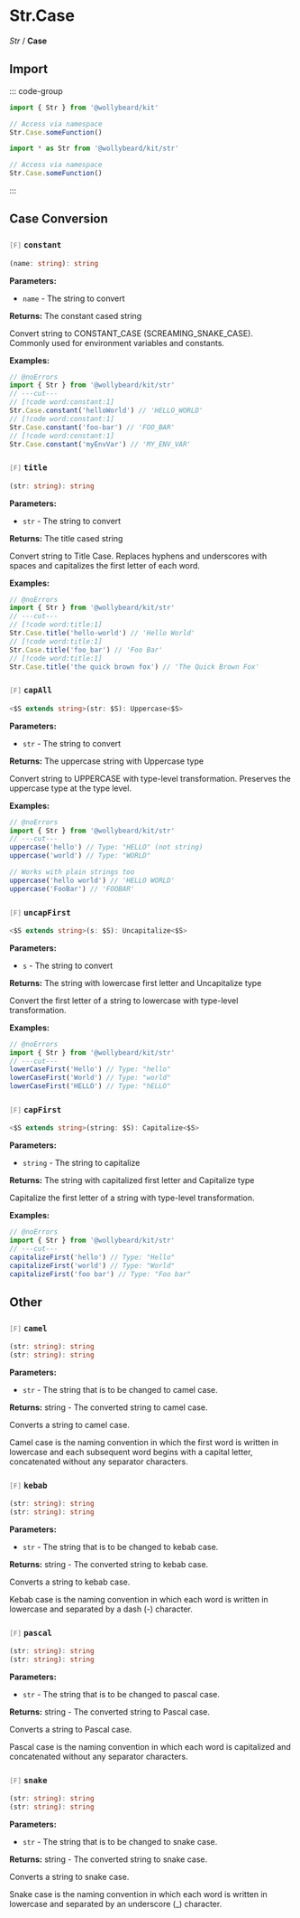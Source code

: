 # Str.Case

_Str_ / **Case**

## Import

::: code-group

```typescript [Namespace]
import { Str } from '@wollybeard/kit'

// Access via namespace
Str.Case.someFunction()
```

```typescript [Barrel]
import * as Str from '@wollybeard/kit/str'

// Access via namespace
Str.Case.someFunction()
```

:::

## Case Conversion

### <span style="opacity: 0.6; font-weight: normal; font-size: 0.85em;">`[F]`</span> `constant`

```typescript
(name: string): string
```

<SourceLink href="https://github.com/jasonkuhrt/kit/blob/main/./src/domains/str/case/case.ts#L60" />

**Parameters:**

- `name` - The string to convert

**Returns:** The constant cased string

Convert string to CONSTANT_CASE (SCREAMING_SNAKE_CASE). Commonly used for environment variables and constants.

**Examples:**

```typescript twoslash
// @noErrors
import { Str } from '@wollybeard/kit/str'
// ---cut---
// [!code word:constant:1]
Str.Case.constant('helloWorld') // 'HELLO_WORLD'
// [!code word:constant:1]
Str.Case.constant('foo-bar') // 'FOO_BAR'
// [!code word:constant:1]
Str.Case.constant('myEnvVar') // 'MY_ENV_VAR'
```

### <span style="opacity: 0.6; font-weight: normal; font-size: 0.85em;">`[F]`</span> `title`

```typescript
(str: string): string
```

<SourceLink href="https://github.com/jasonkuhrt/kit/blob/main/./src/domains/str/case/case.ts#L75" />

**Parameters:**

- `str` - The string to convert

**Returns:** The title cased string

Convert string to Title Case. Replaces hyphens and underscores with spaces and capitalizes the first letter of each word.

**Examples:**

```typescript twoslash
// @noErrors
import { Str } from '@wollybeard/kit/str'
// ---cut---
// [!code word:title:1]
Str.Case.title('hello-world') // 'Hello World'
// [!code word:title:1]
Str.Case.title('foo_bar') // 'Foo Bar'
// [!code word:title:1]
Str.Case.title('the quick brown fox') // 'The Quick Brown Fox'
```

### <span style="opacity: 0.6; font-weight: normal; font-size: 0.85em;">`[F]`</span> `capAll`

```typescript
<$S extends string>(str: $S): Uppercase<$S>
```

<SourceLink href="https://github.com/jasonkuhrt/kit/blob/main/./src/domains/str/case/case.ts#L97" />

**Parameters:**

- `str` - The string to convert

**Returns:** The uppercase string with Uppercase type

Convert string to UPPERCASE with type-level transformation. Preserves the uppercase type at the type level.

**Examples:**

```typescript twoslash
// @noErrors
import { Str } from '@wollybeard/kit/str'
// ---cut---
uppercase('hello') // Type: "HELLO" (not string)
uppercase('world') // Type: "WORLD"

// Works with plain strings too
uppercase('hello world') // 'HELLO WORLD'
uppercase('FooBar') // 'FOOBAR'
```

### <span style="opacity: 0.6; font-weight: normal; font-size: 0.85em;">`[F]`</span> `uncapFirst`

```typescript
<$S extends string>(s: $S): Uncapitalize<$S>
```

<SourceLink href="https://github.com/jasonkuhrt/kit/blob/main/./src/domains/str/case/case.ts#L113" />

**Parameters:**

- `s` - The string to convert

**Returns:** The string with lowercase first letter and Uncapitalize type

Convert the first letter of a string to lowercase with type-level transformation.

**Examples:**

```typescript twoslash
// @noErrors
import { Str } from '@wollybeard/kit/str'
// ---cut---
lowerCaseFirst('Hello') // Type: "hello"
lowerCaseFirst('World') // Type: "world"
lowerCaseFirst('HELLO') // Type: "hELLO"
```

### <span style="opacity: 0.6; font-weight: normal; font-size: 0.85em;">`[F]`</span> `capFirst`

```typescript
<$S extends string>(string: $S): Capitalize<$S>
```

<SourceLink href="https://github.com/jasonkuhrt/kit/blob/main/./src/domains/str/case/case.ts#L129" />

**Parameters:**

- `string` - The string to capitalize

**Returns:** The string with capitalized first letter and Capitalize type

Capitalize the first letter of a string with type-level transformation.

**Examples:**

```typescript twoslash
// @noErrors
import { Str } from '@wollybeard/kit/str'
// ---cut---
capitalizeFirst('hello') // Type: "Hello"
capitalizeFirst('world') // Type: "World"
capitalizeFirst('foo bar') // Type: "Foo bar"
```

## Other

### <span style="opacity: 0.6; font-weight: normal; font-size: 0.85em;">`[F]`</span> `camel`

```typescript
(str: string): string
(str: string): string
```

<SourceLink href="https://github.com/jasonkuhrt/kit/blob/main/./node_modules/.pnpm/es-toolkit@1.39.10/node_modules/es-toolkit/dist/string/camelCase.d.ts#L17" />

**Parameters:**

- `str` - The string that is to be changed to camel case.

**Returns:** string - The converted string to camel case.

Converts a string to camel case.

Camel case is the naming convention in which the first word is written in lowercase and each subsequent word begins with a capital letter, concatenated without any separator characters.

### <span style="opacity: 0.6; font-weight: normal; font-size: 0.85em;">`[F]`</span> `kebab`

```typescript
(str: string): string
(str: string): string
```

<SourceLink href="https://github.com/jasonkuhrt/kit/blob/main/./node_modules/.pnpm/es-toolkit@1.39.10/node_modules/es-toolkit/dist/string/kebabCase.d.ts#L15" />

**Parameters:**

- `str` - The string that is to be changed to kebab case.

**Returns:** string - The converted string to kebab case.

Converts a string to kebab case.

Kebab case is the naming convention in which each word is written in lowercase and separated by a dash (-) character.

### <span style="opacity: 0.6; font-weight: normal; font-size: 0.85em;">`[F]`</span> `pascal`

```typescript
(str: string): string
(str: string): string
```

<SourceLink href="https://github.com/jasonkuhrt/kit/blob/main/./node_modules/.pnpm/es-toolkit@1.39.10/node_modules/es-toolkit/dist/string/pascalCase.d.ts#L15" />

**Parameters:**

- `str` - The string that is to be changed to pascal case.

**Returns:** string - The converted string to Pascal case.

Converts a string to Pascal case.

Pascal case is the naming convention in which each word is capitalized and concatenated without any separator characters.

### <span style="opacity: 0.6; font-weight: normal; font-size: 0.85em;">`[F]`</span> `snake`

```typescript
(str: string): string
(str: string): string
```

<SourceLink href="https://github.com/jasonkuhrt/kit/blob/main/./node_modules/.pnpm/es-toolkit@1.39.10/node_modules/es-toolkit/dist/string/snakeCase.d.ts#L15" />

**Parameters:**

- `str` - The string that is to be changed to snake case.

**Returns:** string - The converted string to snake case.

Converts a string to snake case.

Snake case is the naming convention in which each word is written in lowercase and separated by an underscore (_) character.
